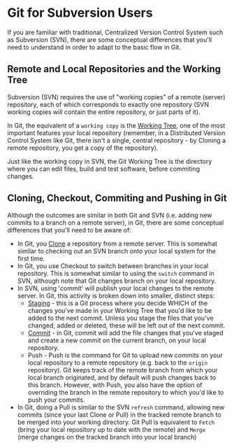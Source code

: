 # Git for Subversion Users

If you are familiar with traditional, Centralized Version Control System such as Subversion (SVN), there are some conceptual differences that you'll need to understand in order to adapt to the basic flow in Git.

## Remote and Local Repositories and the Working Tree

Subversion (SVN) requires the use of "working copies" of a remote (server) repository, each of which corresponds to exactly one repository (SVN working copies will contain the entire repository, or just parts of it).

In Git, the equivalent of a `working copy` is the [Working Tree](Working-Tree-States.md), one of the most important features your local repository (remember, in a Distributed Version Control System like Git, there isn't a single, central repository - by Cloning a remote repository, you get a copy of the repository).

Just like the working copy in SVN, the Git Working Tree is the directory where you can edit files, build and test software, before commiting changes. 

## Cloning, Checkout, Commiting and Pushing in Git

Although the outcomes are similar in both Git and SVN (i.e. adding new commits to a branch on a remote server), in Git, there are some conceptual differences that you'll need to be aware of:
- In Git, you [Clone](Clone.md) a repository from a remote server. This is somewhat similar to checking out an SVN branch onto your local system for the first time.
- In Git, you use Checkout to switch between branches in your local repository. This is somewhat similar to using the `switch` command in SVN, although note that Git changes branch on your local repository.
- In SVN, using 'commit' will publish your local changes to the remote server. In Git, this activity is broken down into smaller, distinct steps:
  - [Staging](The-Index.md) - this is a Git process where you decide WHICH of the changes you've made in your Working Tree that you'd like to be added to the next commit. Unless you stage the files that you've changed, added or deleted, these will be left out of the next commit.
  - [Commit](Commits.md) - in Git, commit will add the file changes that you've staged and create a new commit on the current branch, on your local repository.
  - Push - Push is the command for Git to upload new commits on your local repository to a remote repository (e.g. back to the `origin` repository). Git keeps track of the remote branch from which your local branch originated, and by default will push changes back to this branch. However, with Push, you also have the option of overriding the branch in the remote repository to which you'd like to push your commits. 
 - In Git, doing a Pull is similar to the SVN `refresh` command, allowing new commits (since your last Clone or Pull) in the tracked remote branch to be merged into your working directory. Git Pull is equivalent to `Fetch` (bring your local repository up to date with the remote) and `Merge` (merge changes on the tracked branch into your local branch)
